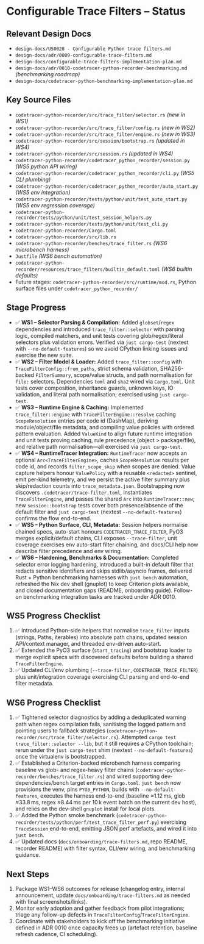 # Configurable Trace Filters – Status

## Relevant Design Docs
- `design-docs/US0028 - Configurable Python trace filters.md`
- `design-docs/adr/0009-configurable-trace-filters.md`
- `design-docs/configurable-trace-filters-implementation-plan.md`
- `design-docs/adr/0010-codetracer-python-recorder-benchmarking.md` *(benchmarking roadmap)*
- `design-docs/codetracer-python-benchmarking-implementation-plan.md`

## Key Source Files
- `codetracer-python-recorder/src/trace_filter/selector.rs` *(new in WS1)*
- `codetracer-python-recorder/src/trace_filter/config.rs` *(new in WS2)*
- `codetracer-python-recorder/src/trace_filter/engine.rs` *(new in WS3)*
- `codetracer-python-recorder/src/session/bootstrap.rs` *(updated in WS4)*
- `codetracer-python-recorder/src/session.rs` *(updated in WS4)*
- `codetracer-python-recorder/codetracer_python_recorder/session.py` *(WS5 python API wiring)*
- `codetracer-python-recorder/codetracer_python_recorder/cli.py` *(WS5 CLI plumbing)*
- `codetracer-python-recorder/codetracer_python_recorder/auto_start.py` *(WS5 env integration)*
- `codetracer-python-recorder/tests/python/unit/test_auto_start.py` *(WS5 env regression coverage)*
- `codetracer-python-recorder/tests/python/unit/test_session_helpers.py`
- `codetracer-python-recorder/tests/python/unit/test_cli.py`
- `codetracer-python-recorder/Cargo.toml`
- `codetracer-python-recorder/src/lib.rs`
- `codetracer-python-recorder/benches/trace_filter.rs` *(WS6 microbench harness)*
- `Justfile` *(WS6 bench automation)*
- `codetracer-python-recorder/resources/trace_filters/builtin_default.toml` *(WS6 builtin defaults)*
- Future stages: `codetracer-python-recorder/src/runtime/mod.rs`, Python surface files under `codetracer_python_recorder/`

## Stage Progress
- ✅ **WS1 – Selector Parsing & Compilation:** Added `globset`/`regex` dependencies and introduced `trace_filter::selector` with parsing logic, compiled matchers, and unit tests covering glob/regex/literal selectors plus validation errors. Verified via `just cargo-test` (nextest with `--no-default-features`) so we avoid CPython linking issues and exercise the new suite.
- ✅ **WS2 – Filter Model & Loader:** Added `trace_filter::config` with `TraceFilterConfig::from_paths`, strict schema validation, SHA256-backed `FilterSummary`, scope/value structs, and path normalisation for `file:` selectors. Dependencies `toml` and `sha2` wired via `Cargo.toml`. Unit tests cover composition, inheritance guards, unknown keys, IO validation, and literal path normalisation; exercised using `just cargo-test`.
- ✅ **WS3 – Runtime Engine & Caching:** Implemented `trace_filter::engine` with `TraceFilterEngine::resolve` caching `ScopeResolution` entries per code id (DashMap), deriving module/object/file metadata, and compiling value policies with ordered pattern evaluation. Added `ValueKind` to align future runtime integration and unit tests proving caching, rule precedence (object > package/file), and relative path normalisation—all exercised via `just cargo-test`.
- ✅ **WS4 – RuntimeTracer Integration:** `RuntimeTracer` now accepts an optional `Arc<TraceFilterEngine>`, caches `ScopeResolution` results per code id, and records `filter_scope_skip` when scopes are denied. Value capture helpers honour `ValuePolicy` with a reusable `<redacted>` sentinel, emit per-kind telemetry, and we persist the active filter summary plus skip/redaction counts into `trace_metadata.json`. Bootstrapping now discovers `.codetracer/trace-filter.toml`, instantiates `TraceFilterEngine`, and passes the shared `Arc` into `RuntimeTracer::new`; new `session::bootstrap` tests cover both presence/absence of the default filter and `just cargo-test` (nextest `--no-default-features`) confirms the flow end-to-end.
- ✅ **WS5 – Python Surface, CLI, Metadata:** Session helpers normalise chained specs, auto-start honours `CODETRACER_TRACE_FILTER`, PyO3 merges explicit/default chains, CLI exposes `--trace-filter`, unit coverage exercises env auto-start filter chaining, and docs/CLI help now describe filter precedence and env wiring.
- ✅ **WS6 – Hardening, Benchmarks & Documentation:** Completed selector error logging hardening, introduced a built-in default filter that redacts sensitive identifiers and skips stdlib/asyncio frames, delivered Rust + Python benchmarking harnesses with `just bench` automation, refreshed the Nix dev shell (gnuplot) to keep Criterion plots available, and closed documentation gaps (README, onboarding guide). Follow-on benchmarking integration tasks are tracked under ADR 0010.

## WS5 Progress Checklist
1. ✅ Introduced Python-side helpers that normalise `trace_filter` inputs (strings, Paths, iterables) into absolute path chains, updated session API/context manager, and threaded env-driven auto-start.
2. ✅ Extended the PyO3 surface (`start_tracing`) and bootstrap loader to merge explicit specs with discovered defaults before building a shared `TraceFilterEngine`.
3. ✅ Updated CLI/env plumbing (`--trace-filter`, `CODETRACER_TRACE_FILTER`) plus unit/integration coverage exercising CLI parsing and end-to-end filter metadata.

## WS6 Progress Checklist
1. ✅ Tightened selector diagnostics by adding a deduplicated warning path when regex compilation fails, sanitising the logged pattern and pointing users to fallback strategies (`codetracer-python-recorder/src/trace_filter/selector.rs`). Attempted `cargo test trace_filter::selector --lib`, but it still requires a CPython toolchain; rerun under the `just cargo-test` shim (nextest `--no-default-features`) once the virtualenv is bootstrapped.
2. ✅ Established a Criterion-backed microbench harness comparing baseline vs glob- and regex-heavy filter chains (`codetracer-python-recorder/benches/trace_filter.rs`) and wired supporting dev-dependencies/bench target entries in `Cargo.toml`. `just bench` now provisions the venv, pins `PYO3_PYTHON`, builds with `--no-default-features`, executes the harness end-to-end (baseline ≈1.12 ms, glob ≈33.8 ms, regex ≈8.44 ms per 10 k event batch on the current dev host), and relies on the dev-shell `gnuplot` install for local plots.
3. ✅ Added the Python smoke benchmark (`codetracer-python-recorder/tests/python/perf/test_trace_filter_perf.py`) exercising `TraceSession` end-to-end, emitting JSON perf artefacts, and wired it into `just bench`.
4. ✅ Updated docs (`docs/onboarding/trace-filters.md`, repo README, recorder README) with filter syntax, CLI/env wiring, and benchmarking guidance.

## Next Steps
1. Package WS1–WS6 outcomes for release (changelog entry, internal announcement, update `docs/onboarding/trace-filters.md` as needed with final screenshots/links).
2. Monitor early adoption and gather feedback from pilot integrations; triage any follow-up defects in `TraceFilterConfig`/`TraceFilterEngine`.
3. Coordinate with stakeholders to kick off the benchmarking initiative defined in ADR 0010 once capacity frees up (artefact retention, baseline refresh cadence, CI scheduling).
